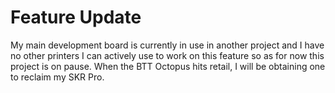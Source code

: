# Feature Update
My main development board is currently in use in another project and I have no other printers I can actively use to work on this feature so as for now this project is on pause. When the BTT Octopus hits retail, I will be obtaining one to reclaim my SKR Pro.
